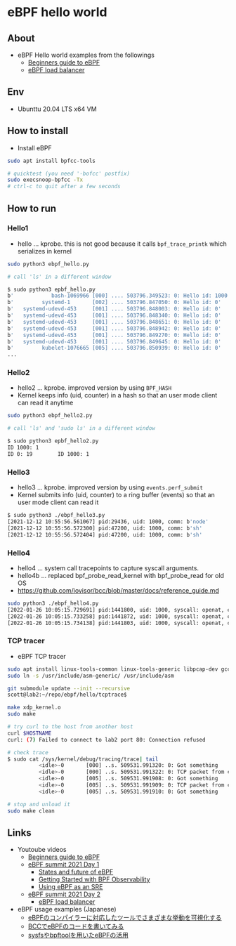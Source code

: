 # eBPF hello world

## About

* eBPF Hello world examples from the followings
  * [Beginners guide to eBPF](https://www.youtube.com/watch?v=lrSExTfS-iQ)
  * [eBPF load balancer](https://www.youtube.com/watch?v=ZNtVedFsD-k&t=0s)

## Env

* Ubunttu 20.04 LTS x64 VM

## How to install

* Install eBPF

```sh
sudo apt install bpfcc-tools

# quicktest (you need '-bofcc' postfix)
sudo execsnoop-bpfcc -Tx
# ctrl-c to quit after a few seconds
```

## How to run

### Hello1

* hello ... kprobe. this is not good because it calls `bpf_trace_printk` which serializes in kernel

```sh
sudo python3 ebpf_hello.py

# call 'ls' in a different window

$ sudo python3 epbf_hello.py
b'            bash-1069966 [000] .... 503796.349523: 0: Hello id: 1000'
b'         systemd-1       [002] .... 503796.847050: 0: Hello id: 0'
b'   systemd-udevd-453     [001] .... 503796.848003: 0: Hello id: 0'
b'   systemd-udevd-453     [001] .... 503796.848340: 0: Hello id: 0'
b'   systemd-udevd-453     [001] .... 503796.848651: 0: Hello id: 0'
b'   systemd-udevd-453     [001] .... 503796.848942: 0: Hello id: 0'
b'   systemd-udevd-453     [001] .... 503796.849270: 0: Hello id: 0'
b'   systemd-udevd-453     [001] .... 503796.849645: 0: Hello id: 0'
b'         kubelet-1076665 [005] .... 503796.850939: 0: Hello id: 0'
...
```

### Hello2

* hello2 ... kprobe. improved version by using `BPF_HASH`
* Kernel keeps info (uid, counter) in a hash so that an user mode client can read it anytime

```sh
sudo python3 ebpf_hello2.py

# call 'ls' and 'sudo ls' in a different window

$ sudo python3 epbf_hello2.py
ID 1000: 1
ID 0: 19        ID 1000: 1
```

### Hello3

* hello3 ... kprobe. improved version by using `events.perf_submit`
* Kernel submits info (uid, counter) to a ring buffer (events) so that an user mode client can read it

```sh
$ sudo python3 ./ebpf_hello3.py
[2021-12-12 10:55:56.561067] pid:29436, uid: 1000, comm: b'node'
[2021-12-12 10:55:56.572300] pid:47200, uid: 1000, comm: b'sh'
[2021-12-12 10:55:56.572404] pid:47200, uid: 1000, comm: b'sh'
```

### Hello4

* hello4 ... system call tracepoints to capture syscall arguments.
* hello4b ... replaced bpf_probe_read_kernel with bpf_probe_read for old OS
* <https://github.com/iovisor/bcc/blob/master/docs/reference_guide.md>

```sh
sudo python3 ./ebpf_hello4.py
[2022-01-26 10:05:15.729691] pid:1441800, uid: 1000, syscall: openat, comm: b'go', file: b'/tmp/go-build1646927981/b001/exe/foo'
[2022-01-26 10:05:15.733258] pid:1441872, uid: 1000, syscall: openat, comm: b'foo', file: b''
[2022-01-26 10:05:15.734138] pid:1441803, uid: 1000, syscall: openat, comm: b'go', file: b'/home/scott/.cache/go-build/trim.txt'
```

### TCP tracer

* eBPF TCP tracer

```sh
sudo apt install linux-tools-common linux-tools-generic libpcap-dev gcc-multilib
sudo ln -s /usr/include/asm-generic/ /usr/include/asm

git submodule update --init --recursive
scott@lab2:~/repo/ebpf/hello/tcptrace$

make xdp_kernel.o
sudo make

# try curl to the host from another host
curl $HOSTNAME
curl: (7) Failed to connect to lab2 port 80: Connection refused

# check trace
$ sudo cat /sys/kernel/debug/tracing/trace| tail
          <idle>-0       [000] ..s. 509531.991320: 0: Got something
          <idle>-0       [000] ..s. 509531.991322: 0: TCP packet from c902a8c0 to ca02a8c0
          <idle>-0       [005] ..s. 509531.991908: 0: Got something
          <idle>-0       [005] ..s. 509531.991909: 0: TCP packet from c902a8c0 to ca02a8c0
          <idle>-0       [005] ..s. 509531.991910: 0: Got something

# stop and unload it
sudo make clean
```

## Links

* Youtoube videos
  * [Beginners guide to eBPF](https://www.youtube.com/watch?v=lrSExTfS-iQ)
  * [eBPF summit 2021 Day 1](https://www.youtube.com/watch?v=Kp3PHPuFkaA)
    * [States and future of eBPF](https://www.youtube.com/watch?v=Kp3PHPuFkaA&t=528s)
	* [Getting Started with BPF Observability](https://www.youtube.com/watch?v=Kp3PHPuFkaA&t=1886s)
    * [Using eBPF as an SRE](https://www.youtube.com/watch?v=Kp3PHPuFkaA&t=4974s)
  * [eBPF summit 2021 Day 2](https://www.youtube.com/watch?v=ZNtVedFsD-k&t=0s)
    * [eBPF load balancer](https://www.youtube.com/watch?v=ZNtVedFsD-k&t=0s)
* eBPF usage examples (Japanese)
  * [eBPFのコンパイラーに対応したツールでさまざまな挙動を可視化する](https://gihyo.jp/admin/serial/01/ubuntu-recipe/0688)
  * [BCCでeBPFのコードを書いてみる](https://gihyo.jp/admin/serial/01/ubuntu-recipe/0690)
  * [sysfsやbpftoolを用いたeBPFの活用](https://gihyo.jp/admin/serial/01/ubuntu-recipe/0692)
